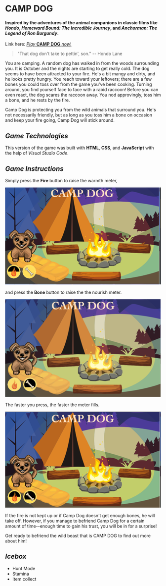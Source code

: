 # **CAMP DOG**
 
 
 #### Inspired by the adventures of the animal companions in classic films like _Hondo_, _Homeward Bound: The Incredible Journey_, and _Anchorman: The Legend of Ron Burgundy_.
 
 Link here:
 [_Play_ **CAMP DOG** _now_!](https://camp-dog-app.netlify.app/)
 >"That dog don't take to pettin', son." -- Hondo Lane

You are camping. A random dog has walked in from the woods surrounding you. It is October and the nights are starting to get really cold. The dog seems to have been attracted to your fire. He's a bit mangy and dirty, and he looks pretty hungry. You reach toward your leftovers; there are a few bones you could toss over from the game you've been cooking. Turning around, you find yourself face to face with a rabid raccoon! Before you can even react, the dog scares the raccoon away. You nod approvingly, toss him a bone, and he rests by the fire.

 Camp Dog is protecting you from the wild animals that surround you. He's not necessarily friendly, but as long as you toss him a bone on occasion and keep your fire going, Camp Dog will stick around. 

 ## _Game Technologies_

This version of the game was built with **HTML**, **CSS**, and **JavaScript** with the help of _Visual Studio Code_.

## _Game Instructions_

Simply press the **Fire** button to raise the warmth meter, 

![Screenshot One](images/fire-down-screenshot.png)

and press the **Bone** button to raise the the nourish meter.

![Screenshot Two](images/bone-down-screen-shot.png)

The faster you press, the faster the meter fills.

![Screenshot Three](images/meters-down-screenshot.png)

 If the fire is not kept up or if Camp Dog doesn't get enough bones, he will take off. However, if you manage to befriend Camp Dog for a certain amount of time--enough time to gain his trust, you will be in for a surprise!

 Get ready to befriend the wild beast that is CAMP DOG to find out more about him!
 
 ## _Icebox_

 * Hunt Mode
 * Stamina 
 * Item collect